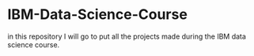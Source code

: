 # IBM-Data-Science-Course
in this repository I will go to put all the projects made during the IBM data science course.

